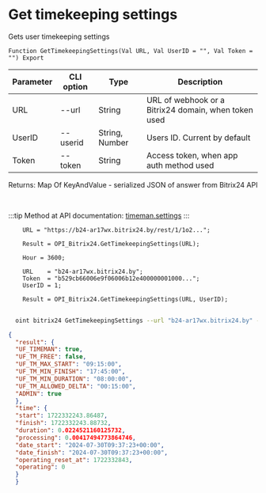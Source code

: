 ﻿---
sidebar_position: 10
---

# Get timekeeping settings
 Gets user timekeeping settings



`Function GetTimekeepingSettings(Val URL, Val UserID = "", Val Token = "") Export`

  | Parameter | CLI option | Type | Description |
  |-|-|-|-|
  | URL | --url | String | URL of webhook or a Bitrix24 domain, when token used |
  | UserID | --userid | String, Number | Users ID. Current by default |
  | Token | --token | String | Access token, when app auth method used |

  
  Returns:  Map Of KeyAndValue - serialized JSON of answer from Bitrix24 API

<br/>

:::tip
Method at API documentation: [timeman.settings](https://dev.1c-bitrix.ru/rest_help/timeman/base/timeman_settings.php)
:::
<br/>


```bsl title="Code example"
    URL = "https://b24-ar17wx.bitrix24.by/rest/1/1o2...";

    Result = OPI_Bitrix24.GetTimekeepingSettings(URL);

    Hour = 3600;

    URL    = "b24-ar17wx.bitrix24.by";
    Token  = "b529cb66006e9f06006b12e400000001000...";
    UserID = 1;

    Result = OPI_Bitrix24.GetTimekeepingSettings(URL, UserID);
```



```sh title="CLI command example"
    
  oint bitrix24 GetTimekeepingSettings --url "b24-ar17wx.bitrix24.by" --userid "1" --token "fe3fa966006e9f06006b12e400000001000..."

```

```json title="Result"
{
  "result": {
  "UF_TIMEMAN": true,
  "UF_TM_FREE": false,
  "UF_TM_MAX_START": "09:15:00",
  "UF_TM_MIN_FINISH": "17:45:00",
  "UF_TM_MIN_DURATION": "08:00:00",
  "UF_TM_ALLOWED_DELTA": "00:15:00",
  "ADMIN": true
  },
  "time": {
  "start": 1722332243.86487,
  "finish": 1722332243.88732,
  "duration": 0.0224521160125732,
  "processing": 0.00417494773864746,
  "date_start": "2024-07-30T09:37:23+00:00",
  "date_finish": "2024-07-30T09:37:23+00:00",
  "operating_reset_at": 1722332843,
  "operating": 0
  }
  }
```
